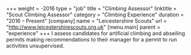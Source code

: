 +++
weight = -2016
type = "job"
title = "Climbing Assessor"
linktitle = "Scout Climbing Assessor"
category = "Climbing Experience"
duration = "2016 &ndash; Present"
[company]
  name = "Leicestershire Scouts"
  url = "http://www.leicestershirescouts.org.uk"
[menu.main]
  parent = "experience"
+++
I assess candidates for artificial climbing and abseiling permits making recommendations to their manager for a permit to run activities unsupervised.
